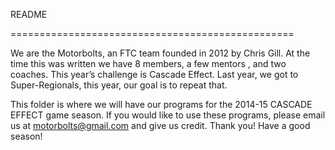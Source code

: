 ﻿README

=================================================

We are the Motorbolts, an FTC team founded in 2012 by Chris Gill. At the time this was written we have 8 members, a few mentors , and two coaches. This year’s challenge is Cascade Effect. Last year, we got to Super-Regionals, this year, our goal is to repeat that.

This folder is where we will have our programs for the 2014-15 CASCADE EFFECT game season.
If you would like to use these programs, please email us at motorbolts@gmail.com and give us credit.
Thank you! Have a good season!
